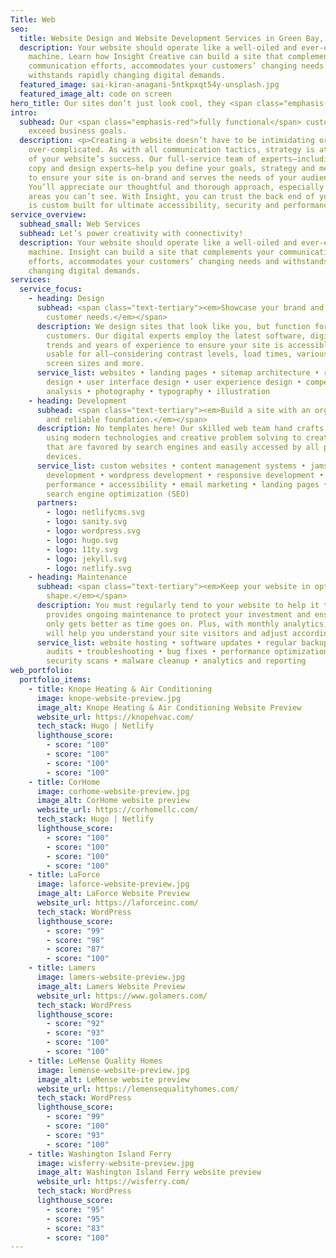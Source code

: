 ```yaml
---
Title: Web
seo:
  title: Website Design and Website Development Services in Green Bay, WI
  description: Your website should operate like a well-oiled and ever-evolving
    machine. Learn how Insight Creative can build a site that complements your
    communication efforts, accommodates your customers’ changing needs and
    withstands rapidly changing digital demands.
  featured_image: sai-kiran-anagani-5ntkpxqt54y-unsplash.jpg
  featured_image_alt: code on screen
hero_title: Our sites don’t just look cool, they <span class="emphasis-red">perform.</span>
intro:
  subhead: Our <span class="emphasis-red">fully functional</span> custom sites
    exceed business goals.
  description: <p>Creating a website doesn’t have to be intimidating or
    over-complicated. As with all communication tactics, strategy is at the core
    of your website’s success. Our full-service team of experts—including web,
    copy and design experts—help you define your goals, strategy and messaging
    to ensure your site is on-brand and serves the needs of your audience.
    You’ll appreciate our thoughtful and thorough approach, especially on the
    areas you can’t see. With Insight, you can trust the back end of your site
    is custom built for ultimate accessibility, security and performance.</p>
service_overview:
  subhead_small: Web Services
  subhead: Let’s power creativity with connectivity!
  description: Your website should operate like a well-oiled and ever-evolving
    machine. Insight can build a site that complements your communication
    efforts, accommodates your customers’ changing needs and withstands rapidly
    changing digital demands.
services:
  service_focus:
    - heading: Design
      subhead: <span class="text-tertiary"><em>Showcase your brand and appeal to
        customer needs.</em></span>
      description: We design sites that look like you, but function for your
        customers. Our digital experts employ the latest software, digital
        trends and years of experience to ensure your site is accessible and
        usable for all—considering contrast levels, load times, various devices,
        screen sizes and more.
      service_list: websites • landing pages • sitemap architecture • responsive web
        design • user interface design • user experience design • competitor
        analysis • photography • typography • illustration
    - heading: Development
      subhead: <span class="text-tertiary"><em>Build a site with an organized, secure
        and reliable foundation.</em></span>
      description: No templates here! Our skilled web team hand crafts custom code
        using modern technologies and creative problem solving to create sites
        that are favored by search engines and easily accessed by all people and
        devices.
      service_list: custom websites • content management systems • jamstack
        development • wordpress development • responsive development •
        performance • accessibility • email marketing • landing pages • blogs •
        search engine optimization (SEO)
      partners:
        - logo: netlifycms.svg
        - logo: sanity.svg
        - logo: wordpress.svg
        - logo: hugo.svg
        - logo: 11ty.svg
        - logo: jekyll.svg
        - logo: netlify.svg
    - heading: Maintenance
      subhead: <span class="text-tertiary"><em>Keep your website in optimal
        shape.</em></span>
      description: You must regularly tend to your website to help it thrive. Insight
        provides ongoing maintenance to protect your investment and ensure it
        only gets better as time goes on. Plus, with monthly analytics, Insight
        will help you understand your site visitors and adjust accordingly.
      service_list: website hosting • software updates • regular backups • website
        audits • troubleshooting • bug fixes • performance optimizations •
        security scans • malware cleanup • analytics and reporting
web_portfolio:
  portfolio_items:
    - title: Knope Heating & Air Conditioning
      image: knope-website-preview.jpg
      image_alt: Knope Heating & Air Conditioning Website Preview
      website_url: https://knopehvac.com/
      tech_stack: Hugo | Netlify
      lighthouse_score:
        - score: "100"
        - score: "100"
        - score: "100"
        - score: "100"
    - title: CorHome
      image: corhome-website-preview.jpg
      image_alt: CorHome website preview
      website_url: https://corhomellc.com/
      tech_stack: Hugo | Netlify
      lighthouse_score:
        - score: "100"
        - score: "100"
        - score: "100"
        - score: "100"
    - title: LaForce
      image: laforce-website-preview.jpg
      image_alt: LaForce Website Preview
      website_url: https://laforceinc.com/
      tech_stack: WordPress
      lighthouse_score:
        - score: "99"
        - score: "98"
        - score: "87"
        - score: "100"
    - title: Lamers
      image: lamers-website-preview.jpg
      image_alt: Lamers Website Preview
      website_url: https://www.golamers.com/
      tech_stack: WordPress
      lighthouse_score:
        - score: "92"
        - score: "93"
        - score: "100"
        - score: "100"
    - title: LeMense Quality Homes
      image: lemense-website-preview.jpg
      image_alt: LeMense website preview
      website_url: https://lemensequalityhomes.com/
      tech_stack: WordPress
      lighthouse_score:
        - score: "99"
        - score: "100"
        - score: "93"
        - score: "100"
    - title: Washington Island Ferry
      image: wisferry-website-preview.jpg
      image_alt: Washington Island Ferry website preview
      website_url: https://wisferry.com/
      tech_stack: WordPress
      lighthouse_score:
        - score: "95"
        - score: "95"
        - score: "83"
        - score: "100"
---
```

